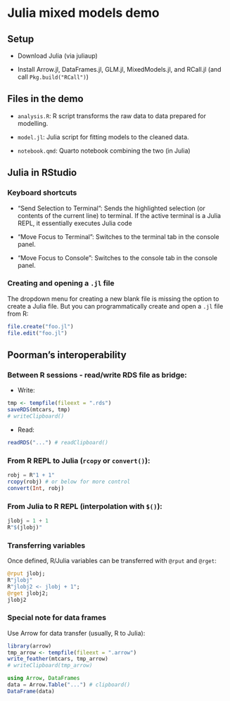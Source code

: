 # Julia mixed models demo

## Setup

- Download Julia (via juliaup)

- Install Arrow.jl, DataFrames.jl, GLM.jl, MixedModels.jl, and RCall.jl
  (and call `Pkg.build("RCall")`)

## Files in the demo

- `analysis.R`: R script transforms the raw data to data prepared for
  modelling.

- `model.jl`: Julia script for fitting models to the cleaned data.

- `notebook.qmd`: Quarto notebook combining the two (in Julia)

## Julia in RStudio

### Keyboard shortcuts

- “Send Selection to Terminal”: Sends the highlighted selection (or
  contents of the current line) to terminal. If the active terminal is a
  Julia REPL, it essentially executes Julia code

- “Move Focus to Terminal”: Switches to the terminal tab in the console
  panel.

- “Move Focus to Console”: Switches to the console tab in the console
  panel.

### Creating and opening a `.jl` file

The dropdown menu for creating a new blank file is missing the option to
create a Julia file. But you can programmatically create and open a
`.jl` file from R:

``` r
file.create("foo.jl")
file.edit("foo.jl")
```

## Poorman’s interoperability

### Between R sessions - read/write RDS file as bridge:

- Write:

``` r
tmp <- tempfile(fileext = ".rds")
saveRDS(mtcars, tmp)
# writeClipboard()
```

- Read:

``` r
readRDS("...") # readClipboard()
```

### From R REPL to Julia (`rcopy` or `convert()`):

``` julia
robj = R"1 + 1"
rcopy(robj) # or below for more control
convert(Int, robj)
```

### From Julia to R REPL (interpolation with `$()`):

``` julia
jlobj = 1 + 1
R"$(jlobj)"
```

### Transferring variables

Once defined, R/Julia variables can be transferred with `@rput` and
`@rget`:

``` julia
@rput jlobj;
R"jlobj"
R"jlobj2 <- jlobj + 1";
@rget jlobj2;
jlobj2
```

### Special note for data frames

Use Arrow for data transfer (usually, R to Julia):

``` r
library(arrow)
tmp_arrow <- tempfile(fileext = ".arrow")
write_feather(mtcars, tmp_arrow)
# writeClipboard(tmp_arrow)
```

``` julia
using Arrow, DataFrames
data = Arrow.Table("...") # clipboard()
DataFrame(data)
```
